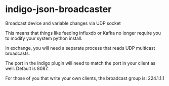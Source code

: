 # indigo-json-broadcaster

Broadcast device and variable changes via UDP socket

This means that things like feeding influxdb or Kafka no longer require you to modify your system python install.

In exchange, you will need a separate process that reads UDP multicast broadcasts.

The port in the Indigo plugin will need to match the port in your client as well. Default is 8087.

For those of you that write your own clients, the broadcast group is: 224.1.1.1
